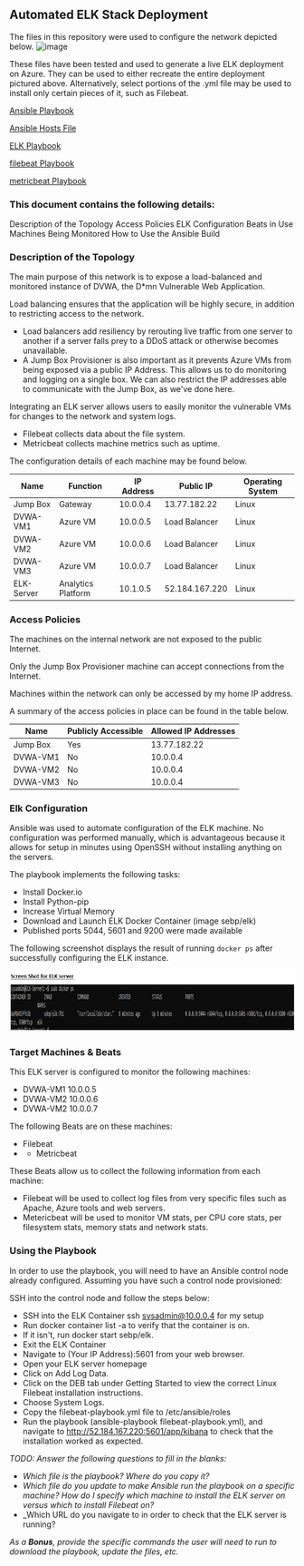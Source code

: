## Automated ELK Stack Deployment

The files in this repository were used to configure the network depicted below.
![image](https://user-images.githubusercontent.com/45856811/112399316-43446800-8cc3-11eb-9f10-8cad9ea827d3.png)


These files have been tested and used to generate a live ELK deployment on Azure. They can be used to either recreate the entire deployment pictured above. Alternatively, select portions of the .yml file may be used to install only certain pieces of it, such as Filebeat.

[Ansible Playbook](https://github.com/Sheryl101/CybersecurityKB/blob/4c08a89b5254d01abb38a3baec328a6394c9000f/Ansible/ansible.cfg)

[Ansible Hosts File](https://github.com/Sheryl101/CybersecurityKB/blob/4c08a89b5254d01abb38a3baec328a6394c9000f/Ansible/hosts.txt)

[ELK Playbook](https://github.com/Sheryl101/CybersecurityKB/blob/main/Docker/install-elk.yml)

[filebeat Playbook](https://github.com/Sheryl101/CybersecurityKB/blob/4c08a89b5254d01abb38a3baec328a6394c9000f/Docker/filebeat-playbook)

[metricbeat Playbook](https://github.com/Sheryl101/CybersecurityKB/blob/4c08a89b5254d01abb38a3baec328a6394c9000f/Docker/metricbeat-playbook)




### This document contains the following details:

Description of the Topology
Access Policies
ELK Configuration
Beats in Use
Machines Being Monitored
How to Use the Ansible Build

### Description of the Topology

The main purpose of this network is to expose a load-balanced and monitored instance of DVWA, the D*mn Vulnerable Web Application.

Load balancing ensures that the application will be highly secure, in addition to restricting access to the network.
- Load balancers add resiliency by rerouting live traffic from one server to another if a server falls prey to a DDoS attack or otherwise becomes unavailable.
- A Jump Box Provisioner is also important as it prevents Azure VMs from being exposed via a public IP Address.  This allows us to do monitoring and logging on a single box.  We can also restrict the IP addresses able to communicate with the Jump Box, as we've done here.

Integrating an ELK server allows users to easily monitor the vulnerable VMs for changes to the network and system logs.
- Filebeat collects data about the file system.
- Metricbeat collects machine metrics such as uptime.

The configuration details of each machine may be found below.

| Name      | Function           | IP Address | Public IP       |Operating System |
|-----------|--------------------|------------|-----------------|------------------|
| Jump Box  | Gateway            | 10.0.0.4   | 13.77.182.22    | Linux            |
| DVWA-VM1  | Azure VM           | 10.0.0.5   | Load Balancer   | Linux            |
| DVWA-VM2  | Azure VM           | 10.0.0.6   | Load Balancer   | Linux            |
| DVWA-VM3  | Azure VM           | 10.0.0.7   | Load Balancer   | Linux            |
| ELK-Server| Analytics Platform | 10.1.0.5   | 52.184.167.220  | Linux            |

### Access Policies

The machines on the internal network are not exposed to the public Internet. 

Only the Jump Box Provisioner machine can accept connections from the Internet. 

Machines within the network can only be accessed by my home IP address.

A summary of the access policies in place can be found in the table below.

| Name     | Publicly Accessible | Allowed IP Addresses |
|----------|---------------------|----------------------|
| Jump Box | Yes                 | 13.77.182.22         |
| DVWA-VM1 | No                  | 10.0.0.4             |
| DVWA-VM2 | No                  | 10.0.0.4             |
| DVWA-VM3 | No                  | 10.0.0.4             |

### Elk Configuration

Ansible was used to automate configuration of the ELK machine. No configuration was performed manually, which is advantageous because it allows for setup in minutes using OpenSSH without installing anything on the servers.


The playbook implements the following tasks:
- Install Docker.io
- Install Python-pip
- Increase Virtual Memory
- Download and Launch ELK Docker Container (image sebp/elk)
- Published ports 5044, 5601 and 9200 were made available 

The following screenshot displays the result of running `docker ps` after successfully configuring the ELK instance.

![image](https://github.com/Sheryl101/CybersecurityKB/blob/main/Docker/elk.png)

### Target Machines & Beats
This ELK server is configured to monitor the following machines:
- DVWA-VM1 10.0.0.5
- DVWA-VM2 10.0.0.6
- DVWA-VM2 10.0.0.7

The following Beats are on these machines:
- Filebeat 
- - Metricbeat 

These Beats allow us to collect the following information from each machine:
- Filebeat will be used to collect log files from very specific files such as Apache, Azure tools and web servers.
- Metericbeat will be used to monitor VM stats, per CPU core stats, per filesystem stats, memory stats and network stats.

### Using the Playbook
In order to use the playbook, you will need to have an Ansible control node already configured. Assuming you have such a control node provisioned: 

SSH into the control node and follow the steps below:
- SSH into the ELK Container ssh sysadmin@10.0.0.4 for my setup
- Run docker container list -a to verify that the container is on.
- If it isn't, run docker start sebp/elk.
- Exit the ELK Container
- Navigate to (Your IP Address):5601 from your web browser.
- Open your ELK server homepage
- Click on Add Log Data.
- Click on the DEB tab under Getting Started to view the correct Linux Filebeat installation instructions.
- Choose System Logs.
- Copy the filebeat-playbook.yml file to /etc/ansible/roles
- Run the playbook (ansible-playbook filebeat-playbook.yml), and navigate to http://52.184.167.220:5601/app/kibana to check that the installation worked as expected.

_TODO: Answer the following questions to fill in the blanks:_
- _Which file is the playbook? Where do you copy it?_
- _Which file do you update to make Ansible run the playbook on a specific machine? How do I specify which machine to install the ELK server on versus which to install Filebeat on?_
- _Which URL do you navigate to in order to check that the ELK server is running?

_As a **Bonus**, provide the specific commands the user will need to run to download the playbook, update the files, etc._
